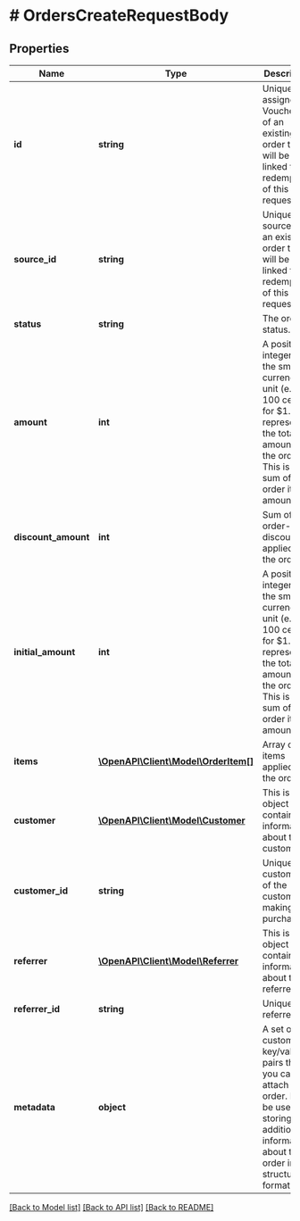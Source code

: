 # # OrdersCreateRequestBody

## Properties

Name | Type | Description | Notes
------------ | ------------- | ------------- | -------------
**id** | **string** | Unique ID assigned by Voucherify of an existing order that will be linked to the redemption of this request. | [optional]
**source_id** | **string** | Unique source ID of an existing order that will be linked to the redemption of this request. | [optional]
**status** | **string** | The order status. | [optional]
**amount** | **int** | A positive integer in the smallest currency unit (e.g. 100 cents for $1.00) representing the total amount of the order. This is the sum of the order items&#39; amounts. | [optional]
**discount_amount** | **int** | Sum of all order-level discounts applied to the order. | [optional]
**initial_amount** | **int** | A positive integer in the smallest currency unit (e.g. 100 cents for $1.00) representing the total amount of the order. This is the sum of the order items&#39; amounts. | [optional]
**items** | [**\OpenAPI\Client\Model\OrderItem[]**](OrderItem.md) | Array of items applied to the order. | [optional]
**customer** | [**\OpenAPI\Client\Model\Customer**](Customer.md) | This is an object containing information about the customer. | [optional]
**customer_id** | **string** | Unique customer ID of the customer making the purchase. | [optional]
**referrer** | [**\OpenAPI\Client\Model\Referrer**](Referrer.md) | This is an object containing information about the referrer. | [optional]
**referrer_id** | **string** | Unique referrer ID. | [optional]
**metadata** | **object** | A set of custom key/value pairs that you can attach to an order. It can be useful for storing additional information about the order in a structured format. | [optional]

[[Back to Model list]](../../README.md#models) [[Back to API list]](../../README.md#endpoints) [[Back to README]](../../README.md)
